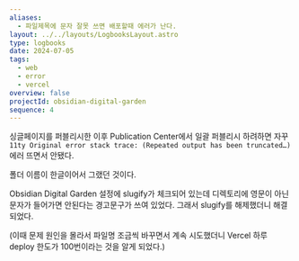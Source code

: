```yaml
---
aliases:
  - 파일제목에 문자 잘못 쓰면 배포할때 에러가 난다.
layout: ../../layouts/LogbooksLayout.astro
type: logbooks
date: 2024-07-05
tags:
  - web
  - error
  - vercel
overview: false
projectId: obsidian-digital-garden
sequence: 4
---
```

싱글페이지를 퍼블리시한 이후 Publication Center에서 일괄 퍼블리시 하려하면 자꾸 `11ty Original error stack trace: (Repeated output has been truncated…)` 에러 뜨면서 안됐다.

폴더 이름이 한글이어서 그랬던 것이다.

Obsidian Digital Garden 설정에 slugify가 체크되어 있는데 디렉토리에 영문이 아닌 문자가 들어가면 안된다는 경고문구가 쓰여 있었다. 그래서 slugify를 해제했더니 해결되었다.

(이때 문제 원인을 몰라서 파일명 조금씩 바꾸면서 계속 시도했더니 Vercel 하루 deploy 한도가 100번이라는 것을 알게 되었다.)